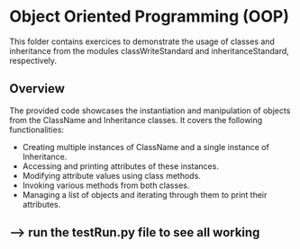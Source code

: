 # Object Oriented Programming (OOP)
This folder contains exercices to demonstrate the usage of classes and inheritance from the modules classWriteStandard and inheritanceStandard, respectively.

## Overview
The provided code showcases the instantiation and manipulation of objects from the ClassName and Inheritance classes. It covers the following functionalities:

- Creating multiple instances of ClassName and a single instance of Inheritance.
- Accessing and printing attributes of these instances.
- Modifying attribute values using class methods.
- Invoking various methods from both classes.
- Managing a list of objects and iterating through them to print their attributes.

## --> run the testRun.py file to see all working